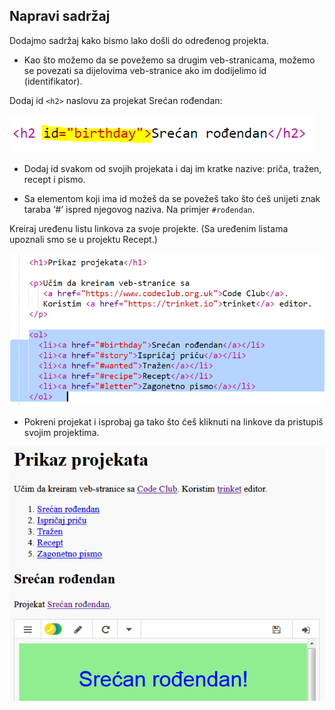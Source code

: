 ## Napravi sadržaj

Dodajmo sadržaj kako bismo lako došli do određenog projekta.

+ Kao što možemo da se povežemo sa drugim veb-stranicama, možemo se povezati sa dijelovima veb-stranice ako im dodijelimo id (identifikator). 

Dodaj id `<h2>` naslovu za projekat Srećan rođendan:

![screenshot](images/showcase-id.png)

+ Dodaj id svakom od svojih projekata i daj im kratke nazive: priča, tražen, recept i pismo.

+ Sa elementom koji ima id možeš da se povežeš tako što ćeš unijeti znak taraba ‘#’ ispred njegovog naziva. Na primjer `#rođendan`.

Kreiraj uređenu listu linkova za svoje projekte. (Sa uređenim listama upoznali smo se u projektu Recept.)

![screenshot](images/showcase-list.png)

+ Pokreni projekat i isprobaj ga tako što ćeš kliknuti na linkove da pristupiš svojim projektima. 

![screenshot](images/showcase-list-output.png)